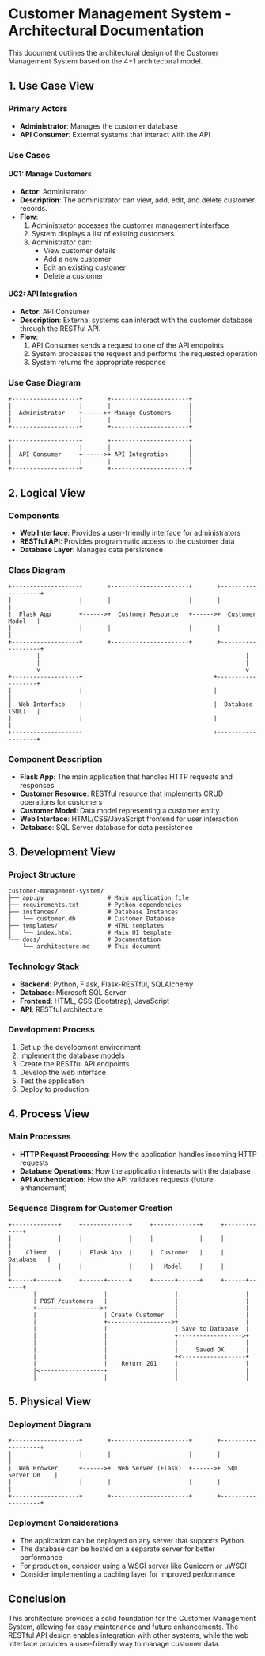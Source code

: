 # Customer Management System - Architectural Documentation

This document outlines the architectural design of the Customer Management System based on the 4+1 architectural model.

## 1. Use Case View

### Primary Actors
- **Administrator**: Manages the customer database
- **API Consumer**: External systems that interact with the API

### Use Cases

#### UC1: Manage Customers
- **Actor**: Administrator
- **Description**: The administrator can view, add, edit, and delete customer records.
- **Flow**:
  1. Administrator accesses the customer management interface
  2. System displays a list of existing customers
  3. Administrator can:
     - View customer details
     - Add a new customer
     - Edit an existing customer
     - Delete a customer

#### UC2: API Integration
- **Actor**: API Consumer
- **Description**: External systems can interact with the customer database through the RESTful API.
- **Flow**:
  1. API Consumer sends a request to one of the API endpoints
  2. System processes the request and performs the requested operation
  3. System returns the appropriate response

### Use Case Diagram
```
+-------------------+       +----------------------+
|                   |       |                      |
|  Administrator    +------>+ Manage Customers     |
|                   |       |                      |
+-------------------+       +----------------------+
                            
+-------------------+       +----------------------+
|                   |       |                      |
|  API Consumer     +------>+ API Integration      |
|                   |       |                      |
+-------------------+       +----------------------+
```

## 2. Logical View

### Components
- **Web Interface**: Provides a user-friendly interface for administrators
- **RESTful API**: Provides programmatic access to the customer data
- **Database Layer**: Manages data persistence

### Class Diagram
```
+-------------------+       +----------------------+       +-------------------+
|                   |       |                      |       |                   |
|  Flask App        +------>+  Customer Resource   +------>+  Customer Model   |
|                   |       |                      |       |                   |
+-------------------+       +----------------------+       +-------------------+
        |                                                          |
        |                                                          |
        v                                                          v
+-------------------+                                     +-------------------+
|                   |                                     |                   |
|  Web Interface    |                                     |  Database (SQL)   |
|                   |                                     |                   |
+-------------------+                                     +-------------------+
```

### Component Description
- **Flask App**: The main application that handles HTTP requests and responses
- **Customer Resource**: RESTful resource that implements CRUD operations for customers
- **Customer Model**: Data model representing a customer entity
- **Web Interface**: HTML/CSS/JavaScript frontend for user interaction
- **Database**: SQL Server database for data persistence

## 3. Development View

### Project Structure
```
customer-management-system/
├── app.py                  # Main application file
├── requirements.txt        # Python dependencies
├── instances/              # Database Instances
│   └── customer.db         # Customer Database 
├── templates/              # HTML templates
│   └── index.html          # Main UI template
└── docs/                   # Documentation
    └── architecture.md     # This document
```

### Technology Stack
- **Backend**: Python, Flask, Flask-RESTful, SQLAlchemy
- **Database**: Microsoft SQL Server
- **Frontend**: HTML, CSS (Bootstrap), JavaScript
- **API**: RESTful architecture

### Development Process
1. Set up the development environment
2. Implement the database models
3. Create the RESTful API endpoints
4. Develop the web interface
5. Test the application
6. Deploy to production

## 4. Process View

### Main Processes
- **HTTP Request Processing**: How the application handles incoming HTTP requests
- **Database Operations**: How the application interacts with the database
- **API Authentication**: How the API validates requests (future enhancement)

### Sequence Diagram for Customer Creation
```
+-------------+     +-------------+     +-------------+     +-------------+
|             |     |             |     |             |     |             |
|    Client   |     |  Flask App  |     |  Customer   |     |  Database   |
|             |     |             |     |   Model     |     |             |
+------+------+     +------+------+     +------+------+     +------+------+
       |                   |                   |                   |
       | POST /customers   |                   |                   |
       +------------------>+                   |                   |
       |                   | Create Customer   |                   |
       |                   +------------------>+                   |
       |                   |                   | Save to Database  |
       |                   |                   +------------------>+
       |                   |                   |                   |
       |                   |                   |     Saved OK      |
       |                   |                   +<------------------+
       |                   |    Return 201     |                   |
       |<------------------+                   |                   |
       |                   |                   |                   |
```

## 5. Physical View

### Deployment Diagram
```
+-------------------+       +----------------------+       +-------------------+
|                   |       |                      |       |                   |
|  Web Browser      +------>+  Web Server (Flask)  +------>+  SQL Server DB    |
|                   |       |                      |       |                   |
+-------------------+       +----------------------+       +-------------------+
```

### Deployment Considerations
- The application can be deployed on any server that supports Python
- The database can be hosted on a separate server for better performance
- For production, consider using a WSGI server like Gunicorn or uWSGI
- Consider implementing a caching layer for improved performance

## Conclusion

This architecture provides a solid foundation for the Customer Management System, allowing for easy maintenance and future enhancements. The RESTful API design enables integration with other systems, while the web interface provides a user-friendly way to manage customer data.
